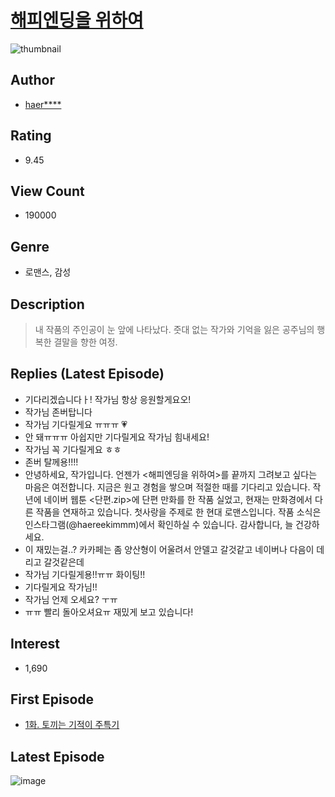 # [해피엔딩을 위하여](https://comic.naver.com/bestChallenge/list?titleId=745141)
![thumbnail](https://image-comic.pstatic.net/user_contents_data/challenge_comic/2020/04/15/331774/thumbnail_202x1648951f2aa_5020_4bf6_b6e9_75f15ef687ec_00003200.JPEG)

## Author
- [haer****](https://comic.naver.com/artistTitle?id=331774)

## Rating
- 9.45

## View Count
- 190000

## Genre
- 로맨스, 감성

## Description
> 내 작품의 주인공이 눈 앞에 나타났다. 줏대 없는 작가와 기억을 잃은 공주님의 행복한 결말을 향한 여정.

## Replies (Latest Episode)
- 기다리겠습니다ㅏ! 작가님 항상 응원할게요오!
- 작가님 존버탑니다
- 작가님 기다릴게요 ㅠㅠㅠ 💗
- 안 돼ㅠㅠㅠ 아쉽지만 기다릴게요 작가님 힘내세요!
- 작가님 꼭 기다릴게요 ㅎㅎ
- 존버 탈께용!!!!
- 안녕하세요, 작가입니다. 언젠가 <해피엔딩을 위하여>를 끝까지 그려보고 싶다는 마음은 여전합니다. 지금은 원고 경험을 쌓으며 적절한 때를 기다리고 있습니다. 작년에 네이버 웹툰 <단편.zip>에 단편 만화를 한 작품 실었고, 현재는 만화경에서 다른 작품을 연재하고 있습니다. 첫사랑을 주제로 한 현대 로맨스입니다. 작품 소식은 인스타그램(@haereekimmm)에서 확인하실 수 있습니다. 감사합니다, 늘 건강하세요.
- 이 재밌는걸..? 카카페는 좀 양산형이 어울려서 안델고 갈것같고 네이버나 다음이 데리고 갈것같은데
- 작가님 기다릴게용!!ㅠㅠ 화이팅!!
- 기다릴게요 작가님!!
- 작가님 언제 오세요? ㅜㅠ
- ㅠㅠ 빨리 돌아오셔요ㅠ 재밌게 보고 있습니다!

## Interest
- 1,690

## First Episode
- [1화. 토끼는 기적이 주특기](https://comic.naver.com/bestChallenge/detail?titleId=745141&no=1)

## Latest Episode
![image](https://image-comic.pstatic.net/user_contents_data/challenge_comic/2020/06/27/331774/upload_7220177718080660069.jpeg)
